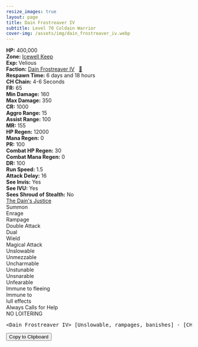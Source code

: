 ```yaml
---
resize_images: true
layout: page
title: Dain Frostreaver IV
subtitle: Level 70 Coldain Warrior
cover-img: /assets/img/dain_frostreaver_iv.webp
---
```


<div class="info-section">
<div class="info-item"><strong>HP:</strong> 400,000</div>
<div class="info-item"><strong>Zone:</strong> <a href="https://www.pqdi.cc/zone/129" target="_blank">Icewell Keep</a></div>
<div class="info-item"><strong>Exp:</strong> Velious</div>
<div class="info-item"><strong>Faction:</strong> <a href="https://www.pqdi.cc/faction/405" target="_blank">Dain Frostreaver IV</a>&nbsp;&nbsp;&nbsp;<a href="https://www.pqdi.cc/npc/129003" target="_blank" title="View NPC on PQDI">🔗</a></div>
</div>

<div class="info-lockout">
<div class="info-lockoutitem"><strong>Respawn Time:</strong> 6 days and 18 hours </div>
<div class="info-lockoutitem"><strong>CH Chain:</strong> 4-6 Seconds</div>
</div>

<div class="stats-grid">
<div class="stats-row">
<div class="stats-cell"><strong>FR:</strong> 65</div>
<div class="stats-cell"><strong>Min Damage:</strong> 160</div>
<div class="stats-cell"><strong>Max Damage:</strong> 350</div>
</div>
<div class="stats-row">
<div class="stats-cell"><strong>CR:</strong> 1000</div>
<div class="stats-cell"><strong>Aggro Range:</strong> 15</div>
<div class="stats-cell"><strong>Assist Range:</strong> 100</div>
</div>
<div class="stats-row">
<div class="stats-cell"><strong>MR:</strong> 155</div>
<div class="stats-cell"><strong>HP Regen:</strong> 12000</div>
<div class="stats-cell"><strong>Mana Regen:</strong> 0</div>
</div>
<div class="stats-row">
<div class="stats-cell"><strong>PR:</strong> 100</div>
<div class="stats-cell"><strong>Combat HP Regen:</strong> 30</div>
<div class="stats-cell"><strong>Combat Mana Regen:</strong> 0</div>
</div>
<div class="stats-row">
<div class="stats-cell"><strong>DR:</strong> 100</div>
<div class="stats-cell"><strong>Run Speed:</strong> 1.5</div>
<div class="stats-cell"><strong>Attack Delay:</strong> 16</div>
</div>
<div class="stats-row">
<div class="stats-cell"><strong>See Invis:</strong> Yes</div>
<div class="stats-cell"><strong>See IVU:</strong> Yes</div>
<div class="stats-cell"><strong>Sees Shroud of Stealth:</strong> No</div>
</div>
</div>

<div class="spell-grid">
<div class="spell-cell"><a href="https://www.pqdi.cc/spell/1476" target="_blank">The Dain's Justice</a></div>
</div>

<div class="ability-grid">
<div class="ability-cell">Summon</div>
<div class="ability-cell">Enrage</div>
<div class="ability-cell">Rampage</div>
<div class="ability-cell">Double Attack</div>
<div class="ability-cell">Dual</div>
<div class="ability-cell">Wield</div>
<div class="ability-cell">Magical Attack</div>
<div class="ability-cell">Unslowable</div>
<div class="ability-cell">Unmezzable</div>
<div class="ability-cell">Uncharmable</div>
<div class="ability-cell">Unstunable</div>
<div class="ability-cell">Unsnarable</div>
<div class="ability-cell">Unfearable</div>
<div class="ability-cell">Immune to fleeing</div>
<div class="ability-cell">Immune to</div>
<div class="ability-cell">lull effects</div>
<div class="ability-cell">Always Calls for Help</div>
<div class="ability-cell">NO LOITERING</div>
</div>

<div class="copy-text-container"><pre class="copy-text-content" id="copy-box">&lt;Dain Frostreaver IV&gt; [Unslowable, rampages, banishes] - [CH: 6s] // Melee fight // The Dain's Justice (single target, unresistable, 30s CD): Banishes target to Icewell | **Tank must be bound at zoneline and always have TL box (to bind)**</pre><button class="copy-button" onclick="copyText('copy-box')">Copy to Clipboard</button></div>